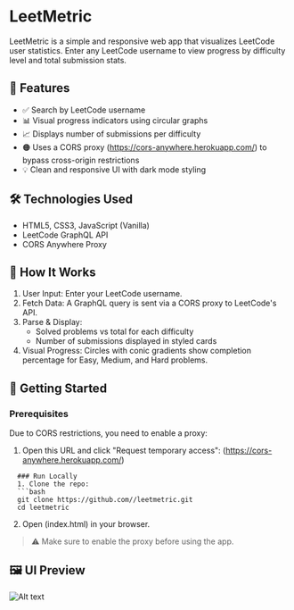 # LeetMetric

LeetMetric is a simple and responsive web app that visualizes LeetCode user statistics. Enter any LeetCode username to view progress by difficulty level and total submission stats.

## 🔧 Features

- ✅ Search by LeetCode username
- 📊 Visual progress indicators using circular graphs
- 📈 Displays number of submissions per difficulty
- 🟠 Uses a CORS proxy (https://cors-anywhere.herokuapp.com/) to bypass cross-origin restrictions
- 💡 Clean and responsive UI with dark mode styling

## 🛠️ Technologies Used

- HTML5, CSS3, JavaScript (Vanilla)
- LeetCode GraphQL API
- CORS Anywhere Proxy

## 🚀 How It Works
1. User Input: Enter your LeetCode username.
2. Fetch Data: A GraphQL query is sent via a CORS proxy to LeetCode's API.
3. Parse & Display:
    - Solved problems vs total for each difficulty
    - Number of submissions displayed in styled cards
4. Visual Progress: Circles with conic gradients show completion percentage for Easy, Medium, and Hard problems.

## 🚀 Getting Started

### Prerequisites

Due to CORS restrictions, you need to enable a proxy:

1. Open this URL and click "Request temporary access":
    (https://cors-anywhere.herokuapp.com/)
  ``` 
    ### Run Locally
    1. Clone the repo:
    ```bash
    git clone https://github.com//leetmetric.git
    cd leetmetric
  ```
2. Open (index.html) in your browser.
> ⚠️ Make sure to enable the proxy before using the app.

## 🖼️ UI Preview
![Alt text](images/example.png)
